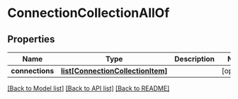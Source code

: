 # ConnectionCollectionAllOf

## Properties
Name | Type | Description | Notes
------------ | ------------- | ------------- | -------------
**connections** | [**list[ConnectionCollectionItem]**](ConnectionCollectionItem.md) |  | [optional] 

[[Back to Model list]](../README.md#documentation-for-models) [[Back to API list]](../README.md#documentation-for-api-endpoints) [[Back to README]](../README.md)



